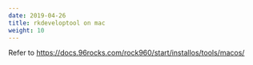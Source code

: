 ```yaml
---
date: 2019-04-26
title: rkdeveloptool on mac
weight: 10
---
```



Refer to 
https://docs.96rocks.com/rock960/start/installos/tools/macos/

